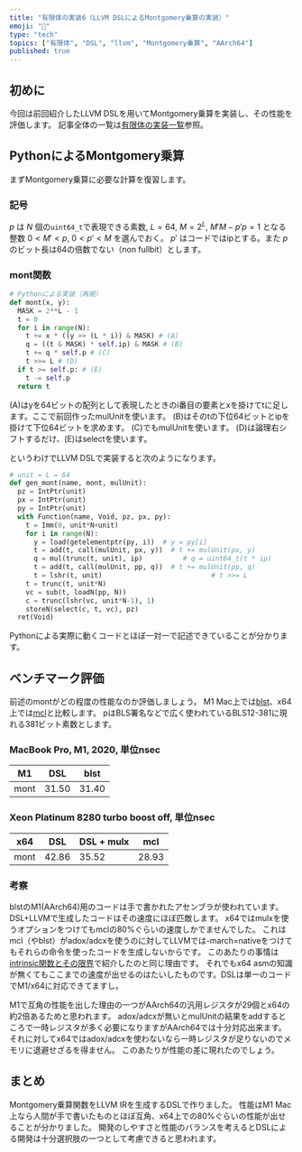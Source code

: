 ```yaml
---
title: "有限体の実装6（LLVM DSLによるMontgomery乗算の実装）"
emoji: "🧮"
type: "tech"
topics: ["有限体", "DSL", "llvm", "Montgomery乗算", "AArch64"]
published: true
---
```

## 初めに

今回は前回紹介したLLVM DSLを用いてMontgomery乗算を実装し、その性能を評価します。
記事全体の一覧は[有限体の実装一覧](https://zenn.dev/herumi/articles/finite-field-01-add#%E6%9C%89%E9%99%90%E4%BD%93%E3%81%AE%E5%AE%9F%E8%A3%85%E4%B8%80%E8%A6%A7)参照。

## PythonによるMontgomery乗算
まずMontgomery乗算に必要な計算を復習します。

### 記号

$p$ は $N$ 個の`uint64_t`で表現できる素数, $L=64$, $M=2^L$, $M' M - p' p = 1$ となる整数 $0 < M' < p$, $0 < p' < M$ を選んでおく。
$p'$ はコードではipとする。また $p$ のビット長は64の倍数でない（non fullbit）とします。

### mont関数

```python
# Pythonによる実装（再掲）
def mont(x, y):
  MASK = 2**L - 1
  t = 0
  for i in range(N):
    t += x * ((y >> (L * i)) & MASK) # (A)
    q = ((t & MASK) * self.ip) & MASK # (B)
    t += q * self.p # (C)
    t >>= L # (D)
  if t >= self.p: # (E)
    t -= self.p
  return t
```

(A)はyを64ビットの配列として表現したときのi番目の要素とxを掛けてtに足します。ここで前回作ったmulUnitを使います。
(B)はそのtの下位64ビットとipを掛けて下位64ビットを求めます。
(C)でもmulUnitを使います。
(D)は論理右シフトするだけ、(E)はselectを使います。

というわけでLLVM DSLで実装すると次のようになります。

```python
# unit = L = 64
def gen_mont(name, mont, mulUnit):
  pz = IntPtr(unit)
  px = IntPtr(unit)
  py = IntPtr(unit)
  with Function(name, Void, pz, px, py):
    t = Imm(0, unit*N+unit)
    for i in range(N):
      y = load(getelementptr(py, i))  # y = py[i]
      t = add(t, call(mulUnit, px, y))  # t += mulUnit(px, y)
      q = mul(trunc(t, unit), ip)          # q = uint64_t(t * ip)
      t = add(t, call(mulUnit, pp, q))  # t += mulUnit(pp, q)
      t = lshr(t, unit)                           # t >>= L
    t = trunc(t, unit*N)
    vc = sub(t, loadN(pp, N))
    c = trunc(lshr(vc, unit*N-1), 1)
    storeN(select(c, t, vc), pz)
  ret(Void)
```
Pythonによる実際に動くコードとほぼ一対一で記述できていることが分かります。

## ベンチマーク評価
前述のmontがどの程度の性能なのか評価しましょう。
M1 Mac上では[blst](https://github.com/supranational/blst)、x64上では[mcl](https://github.com/herumi/mcl)と比較します。
pはBLS署名などで広く使われているBLS12-381に現れる381ビット素数とします。

### MacBook Pro, M1, 2020, 単位nsec

M1|DSL|blst
-|-|-
mont|31.50|31.40

### Xeon Platinum 8280 turbo boost off, 単位nsec

x64|DSL|DSL + mulx|mcl
-|-|-|-
mont|42.86|35.52|28.93

### 考察

blstのM1(AArch64)用のコードは手で書かれたアセンブラが使われています。DSL+LLVMで生成したコードはその速度にほぼ匹敵します。
x64ではmulxを使うオプションをつけてもmclの80%ぐらいの速度しかでませんでした。
これはmcl（やblst）がadox/adcxを使うのに対してLLVMでは-march=nativeをつけてもそれらの命令を使ったコードを生成しないからです。
このあたりの事情は[intrinsic関数とその限界](https://zenn.dev/herumi/articles/bitint-06-muladd#intrinsic%E9%96%A2%E6%95%B0%E3%81%A8%E3%81%9D%E3%81%AE%E9%99%90%E7%95%8C)で紹介したのと同じ理由です。
それでもx64 asmの知識が無くてもここまでの速度が出せるのはたいしたものです。DSLは単一のコードでM1/x64に対応できてますし。

M1で互角の性能を出した理由の一つがAArch64の汎用レジスタが29個とx64の約2倍あるためと思われます。
adox/adcxが無いとmulUnitの結果をaddするところで一時レジスタが多く必要になりますがAArch64では十分対応出来ます。
それに対してx64ではadox/adcxを使わないなら一時レジスタが足りないのでメモリに退避せざるを得ません。
このあたりが性能の差に現れたのでしょう。

## まとめ
Montgomery乗算関数をLLVM IRを生成するDSLで作りました。
性能はM1 Mac上なら人間が手で書いたものとほぼ互角、x64上での80%ぐらいの性能が出せることが分かりました。
開発のしやすさと性能のバランスを考えるとDSLによる開発は十分選択肢の一つとして考慮できると思われます。